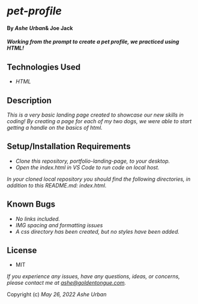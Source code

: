 # _pet-profile_
####  By _Ashe Urban_& Joe Jack
#### _Working from the prompt to create a pet profile, we practiced using HTML!_

## Technologies Used
* _HTML_

## Description
_This is a very basic landing page created to showcase our new skills in coding! By creating a page for each of my two dogs, we were able to start getting a handle on the basics of html._

## Setup/Installation Requirements
* _Clone this repository, portfolio-landing-page, to your desktop._
* _Open the index.html in VS Code to run code on local host._

_In your cloned local repository you should find the following directories, in addition to this README.md: index.html._

## Known Bugs

* _No links included._
* _IMG spacing and formatting issues_
* _A css directory has been created, but no styles have been added._

## License
* MIT

_If you experience any issues, have any questions, ideas, or concerns, please contact me at ashe@goldentongue.com._

Copyright (c) _May 26, 2022_ _Ashe Urban_
